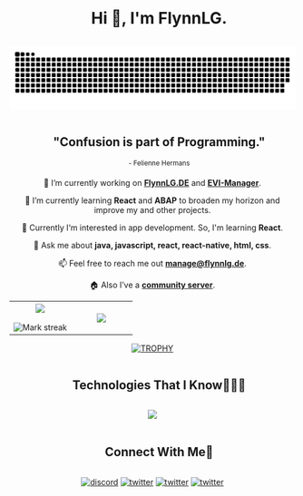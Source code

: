 <div id="user-content-toc">
  <ul align="center">
    <summary><h1 style="display: inline-block">Hi 👋, I'm FlynnLG.</h1></summary>
  </ul>
</div>




<div align="center">
  <img src="https://github.com/1999AZZAR/1999AZZAR/blob/main/resources/img/grid-snake.svg" alt="snake" /></a>
</div>

<div id="user-content-toc">
  <ul align="center">
    <summary><h2 style="display: inline-block">"Confusion is part of Programming."</h2></summary>
    <sup>- Felienne Hermans</sup>
  </ul>
</div>




<div align="center">
  
🔭 I’m currently working on **[FlynnLG.DE](https://www.FlynnLG.de)** and **[EVI-Manager](https://github.com/FlynnLG/evi-manager)**.
  
🌱 I’m currently learning **React** and **ABAP** to broaden my horizon and improve my and other projects.
  
📱 Currently I‘m interested in app development. So, I'm learning **React**.
  
💬 Ask me about **java, javascript, react, react-native, html, css**.
  
📫 Feel free to reach me out **manage@flynnlg.de**.
  
🏠 Also I’ve a **[community server](https://discord.com/invite/KgPKpEp)**.

</div>




<p align="center">
<table align="center">
<tr border="none">
<td width="50%" align="center">
  <img align="center" src="https://github-readme-stats.vercel.app/api?username=flynnlg&theme=dark&show_icons=true&count_private=true" />
  <br></br>
  <img alt="Mark streak" src="https://github-readme-streak-stats.herokuapp.com/?user=flynnlg&theme=dark&hide_border=false" /> 
  </td>
<td width="50%" align="center">
  <img align="center"  src="https://github-readme-stats.anuraghazra1.vercel.app/api/top-langs/?username=flynnlg&theme=dark&hide_border=false&no-bg=true&no-frame=true&langs_count=10"/>
  </td>
</tr>
</table>




<div align=center>
  <a href="https://github.com/ryo-ma/github-profile-trophy" title="Go to Source">
      <img align="center" src="https://github-profile-trophy.vercel.app/?username=flynnlg&theme=radical&row=1&column=7&margin-h=15&margin-w=5&no-bg=true" alt="TROPHY" />
    </a>
</div>



</p>        




<div id="user-content-toc">
  <ul align="center">
    <summary><h2 style="display: inline-block">Technologies That I Know👨🏻‍💻</h2></summary>
  </ul>
</div>

<p align="center">
  <a href="https://skillicons.dev">
    <img src="https://skillicons.dev/icons?i=git,github,githubactions,androidstudio,atom,bash,blender,bootstrap,cloudflare,css,discord,bots,docker,eclipse,electron,gradle,html,idea,java,js,jenkins,jquery,kotlin,linux,maven,mongodb,mysql,neovim,nginx,nodejs,php,powershell,pr,py,raspberrypi,react,sqlite,stackoverflow,svg,swift,twitter,vscode&perline=14" />
  </a>
</p>




<div id="user-content-toc">
  <ul align="center">
    <summary><h2 style="display: inline-block">Connect With Me🤝</h2></summary>
  </ul>
</div>


<p align="center">
  <a href="https://discord.com/invite/KgPKpEp" target="blank"><img src="https://user-images.githubusercontent.com/88904952/234982627-019fd336-6248-453c-9b05-97c13fd1d207.png" alt="discord" height="50" width="50" /></a>
  <a href="https://twitter.com/FlynnLgde" target="blank"><img src="https://user-images.githubusercontent.com/88904952/234980676-61bfb021-ecc8-48f7-88e6-34c1b06c4a58.png" alt="twitter" height="50" width="50" /></a>
  <a href="https://www.youtube.com/@flynnlg" target="blank"><img src="https://user-images.githubusercontent.com/62892734/236643917-9db655bb-35bf-4ca9-a45e-7697c079fe92.png" alt="twitter" height="50" width="50" /></a>
  <a href="https://www.twitch.tv/flynnlg" target="blank"><img src="https://user-images.githubusercontent.com/62892734/236643795-adb9d25c-9ce0-495e-a30c-c954081c6455.png" alt="twitter" height="50" width="50" /></a>
</p>


